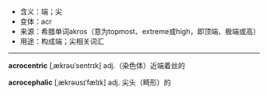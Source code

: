 - <span class="definition">含义：端；尖</span>
- <span class="definition">变体：acr</span>
- <span class="definition">来源：希腊单词akros（意为topmost、extreme或high，即顶端、极端或高）</span>
- <span class="definition">用途：构成端；尖相关词汇</span>

---

<span class="vocabulary">**acrocentric**</span> [ˌækrəʊˈsentrɪk] adj.（染色体）近端着丝的 

<span class="vocabulary">**acrocephalic**</span> [ˌækrəʊsɪˈfælɪk] adj. 尖头（畸形）的

